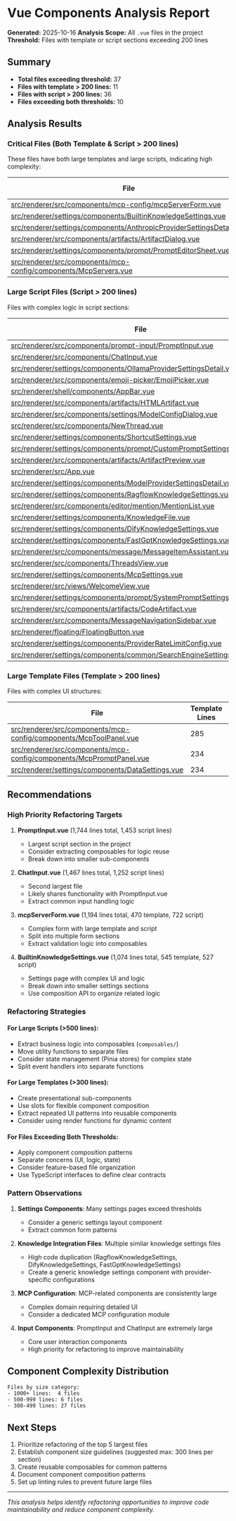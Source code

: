 # Vue Components Analysis Report

**Generated:** 2025-10-16
**Analysis Scope:** All `.vue` files in the project
**Threshold:** Files with template or script sections exceeding 200 lines

## Summary

- **Total files exceeding threshold:** 37
- **Files with template > 200 lines:** 11
- **Files with script > 200 lines:** 36
- **Files exceeding both thresholds:** 10

## Analysis Results

### Critical Files (Both Template & Script > 200 lines)

These files have both large templates and large scripts, indicating high complexity:

| File | Template Lines | Script Lines | Total Lines |
|------|----------------|--------------|-------------|
| [src/renderer/src/components/mcp-config/mcpServerForm.vue](../src/renderer/src/components/mcp-config/mcpServerForm.vue) | 470 | 722 | 1,194 |
| [src/renderer/settings/components/BuiltinKnowledgeSettings.vue](../src/renderer/settings/components/BuiltinKnowledgeSettings.vue) | 545 | 527 | 1,074 |
| [src/renderer/settings/components/AnthropicProviderSettingsDetail.vue](../src/renderer/settings/components/AnthropicProviderSettingsDetail.vue) | 337 | 417 | 756 |
| [src/renderer/src/components/artifacts/ArtifactDialog.vue](../src/renderer/src/components/artifacts/ArtifactDialog.vue) | 217 | 411 | 650 |
| [src/renderer/settings/components/prompt/PromptEditorSheet.vue](../src/renderer/settings/components/prompt/PromptEditorSheet.vue) | 262 | 210 | 487 |
| [src/renderer/src/components/mcp-config/components/McpServers.vue](../src/renderer/src/components/mcp-config/components/McpServers.vue) | 228 | 220 | 450 |

### Large Script Files (Script > 200 lines)

Files with complex logic in script sections:

| File | Template Lines | Script Lines | Total Lines |
|------|----------------|--------------|-------------|
| [src/renderer/src/components/prompt-input/PromptInput.vue](../src/renderer/src/components/prompt-input/PromptInput.vue) | 170 | 1,453 | 1,744 |
| [src/renderer/src/components/ChatInput.vue](../src/renderer/src/components/ChatInput.vue) | 191 | 1,252 | 1,467 |
| [src/renderer/settings/components/OllamaProviderSettingsDetail.vue](../src/renderer/settings/components/OllamaProviderSettingsDetail.vue) | 145 | 660 | 924 |
| [src/renderer/src/components/emoji-picker/EmojiPicker.vue](../src/renderer/src/components/emoji-picker/EmojiPicker.vue) | 46 | 455 | 503 |
| [src/renderer/shell/components/AppBar.vue](../src/renderer/shell/components/AppBar.vue) | 123 | 443 | 613 |
| [src/renderer/src/components/artifacts/HTMLArtifact.vue](../src/renderer/src/components/artifacts/HTMLArtifact.vue) | 185 | 442 | 629 |
| [src/renderer/src/components/settings/ModelConfigDialog.vue](../src/renderer/src/components/settings/ModelConfigDialog.vue) | 170 | 373 | 745 |
| [src/renderer/src/components/NewThread.vue](../src/renderer/src/components/NewThread.vue) | 75 | 360 | 474 |
| [src/renderer/settings/components/ShortcutSettings.vue](../src/renderer/settings/components/ShortcutSettings.vue) | 40 | 350 | 455 |
| [src/renderer/settings/components/prompt/CustomPromptSettingsSection.vue](../src/renderer/settings/components/prompt/CustomPromptSettingsSection.vue) | 152 | 349 | 512 |
| [src/renderer/src/components/artifacts/ArtifactPreview.vue](../src/renderer/src/components/artifacts/ArtifactPreview.vue) | 28 | 332 | 362 |
| [src/renderer/src/App.vue](../src/renderer/src/App.vue) | 31 | 322 | 355 |
| [src/renderer/settings/components/ModelProviderSettingsDetail.vue](../src/renderer/settings/components/ModelProviderSettingsDetail.vue) | 78 | 318 | 398 |
| [src/renderer/settings/components/RagflowKnowledgeSettings.vue](../src/renderer/settings/components/RagflowKnowledgeSettings.vue) | 181 | 274 | 457 |
| [src/renderer/src/components/editor/mention/MentionList.vue](../src/renderer/src/components/editor/mention/MentionList.vue) | 46 | 260 | 308 |
| [src/renderer/settings/components/KnowledgeFile.vue](../src/renderer/settings/components/KnowledgeFile.vue) | 189 | 257 | 448 |
| [src/renderer/settings/components/DifyKnowledgeSettings.vue](../src/renderer/settings/components/DifyKnowledgeSettings.vue) | 181 | 257 | 440 |
| [src/renderer/settings/components/FastGptKnowledgeSettings.vue](../src/renderer/settings/components/FastGptKnowledgeSettings.vue) | 181 | 256 | 439 |
| [src/renderer/src/components/message/MessageItemAssistant.vue](../src/renderer/src/components/message/MessageItemAssistant.vue) | 62 | 246 | 351 |
| [src/renderer/src/components/ThreadsView.vue](../src/renderer/src/components/ThreadsView.vue) | 56 | 231 | 356 |
| [src/renderer/settings/components/McpSettings.vue](../src/renderer/settings/components/McpSettings.vue) | 146 | 231 | 379 |
| [src/renderer/src/views/WelcomeView.vue](../src/renderer/src/views/WelcomeView.vue) | 27 | 229 | 449 |
| [src/renderer/settings/components/prompt/SystemPromptSettingsSection.vue](../src/renderer/settings/components/prompt/SystemPromptSettingsSection.vue) | 87 | 227 | 316 |
| [src/renderer/src/components/artifacts/CodeArtifact.vue](../src/renderer/src/components/artifacts/CodeArtifact.vue) | 39 | 222 | 275 |
| [src/renderer/src/components/MessageNavigationSidebar.vue](../src/renderer/src/components/MessageNavigationSidebar.vue) | 124 | 214 | 358 |
| [src/renderer/floating/FloatingButton.vue](../src/renderer/floating/FloatingButton.vue) | 26 | 218 | 349 |
| [src/renderer/settings/components/ProviderRateLimitConfig.vue](../src/renderer/settings/components/ProviderRateLimitConfig.vue) | 75 | 207 | 284 |
| [src/renderer/settings/components/common/SearchEngineSettingsSection.vue](../src/renderer/settings/components/common/SearchEngineSettingsSection.vue) | 150 | 202 | 354 |

### Large Template Files (Template > 200 lines)

Files with complex UI structures:

| File | Template Lines | Script Lines | Total Lines |
|------|----------------|--------------|-------------|
| [src/renderer/src/components/mcp-config/components/McpToolPanel.vue](../src/renderer/src/components/mcp-config/components/McpToolPanel.vue) | 285 | 161 | 458 |
| [src/renderer/src/components/mcp-config/components/McpPromptPanel.vue](../src/renderer/src/components/mcp-config/components/McpPromptPanel.vue) | 234 | 172 | 417 |
| [src/renderer/settings/components/DataSettings.vue](../src/renderer/settings/components/DataSettings.vue) | 234 | 109 | 345 |

## Recommendations

### High Priority Refactoring Targets

1. **PromptInput.vue** (1,744 lines total, 1,453 script lines)
   - Largest script section in the project
   - Consider extracting composables for logic reuse
   - Break down into smaller sub-components

2. **ChatInput.vue** (1,467 lines total, 1,252 script lines)
   - Second largest file
   - Likely shares functionality with PromptInput.vue
   - Extract common input handling logic

3. **mcpServerForm.vue** (1,194 lines total, 470 template, 722 script)
   - Complex form with large template and script
   - Split into multiple form sections
   - Extract validation logic into composables

4. **BuiltinKnowledgeSettings.vue** (1,074 lines total, 545 template, 527 script)
   - Settings page with complex UI and logic
   - Break down into smaller settings sections
   - Use composition API to organize related logic

### Refactoring Strategies

#### For Large Scripts (>500 lines):
- Extract business logic into composables (`composables/`)
- Move utility functions to separate files
- Consider state management (Pinia stores) for complex state
- Split event handlers into separate functions

#### For Large Templates (>300 lines):
- Create presentational sub-components
- Use slots for flexible component composition
- Extract repeated UI patterns into reusable components
- Consider using render functions for dynamic content

#### For Files Exceeding Both Thresholds:
- Apply component composition patterns
- Separate concerns (UI, logic, state)
- Consider feature-based file organization
- Use TypeScript interfaces to define clear contracts

### Pattern Observations

1. **Settings Components**: Many settings pages exceed thresholds
   - Consider a generic settings layout component
   - Extract common form patterns

2. **Knowledge Integration Files**: Multiple similar knowledge settings files
   - High code duplication (RagflowKnowledgeSettings, DifyKnowledgeSettings, FastGptKnowledgeSettings)
   - Create a generic knowledge settings component with provider-specific configurations

3. **MCP Configuration**: MCP-related components are consistently large
   - Complex domain requiring detailed UI
   - Consider a dedicated MCP configuration module

4. **Input Components**: PromptInput and ChatInput are extremely large
   - Core user interaction components
   - High priority for refactoring to improve maintainability

## Component Complexity Distribution

```
Files by size category:
- 1000+ lines:  4 files
- 500-999 lines: 6 files
- 300-499 lines: 27 files
```

## Next Steps

1. Prioritize refactoring of the top 5 largest files
2. Establish component size guidelines (suggested max: 300 lines per section)
3. Create reusable composables for common patterns
4. Document component composition patterns
5. Set up linting rules to prevent future large files

---

*This analysis helps identify refactoring opportunities to improve code maintainability and reduce component complexity.*
